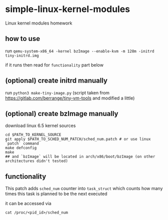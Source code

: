 # simple-linux-kernel-modules
Linux kernel modules homework

## how to use
run 
`qemu-system-x86_64 -kernel bzImage --enable-kvm -m 128m -initrd tiny-initrd.img`

if it runs then read for `functionality` part below 

## (optional) create initrd manually

run `python3 make-tiny-image.py` (script taken from https://gitlab.com/berrange/tiny-vm-tools and modified a little)

## (optional) create bzImage manually

download linux 6.5 kernel sources

```
cd $PATH_TO_KERNEL_SOURCE
git apply $PATH_TO_SCHED_NUM_PATCH/sched_num.patch # or use linux `patch` command
make defconfig
make
## and `bzImage` will be located in arch/x86/boot/bzImage (on other architectures didn't tested)
```

## functionality

This patch adds `sched_num` counter into `task_struct` which counts how many times this task is planned to be the next executed

it can be accessed via

`cat /proc/<pid_id>/sched_num`